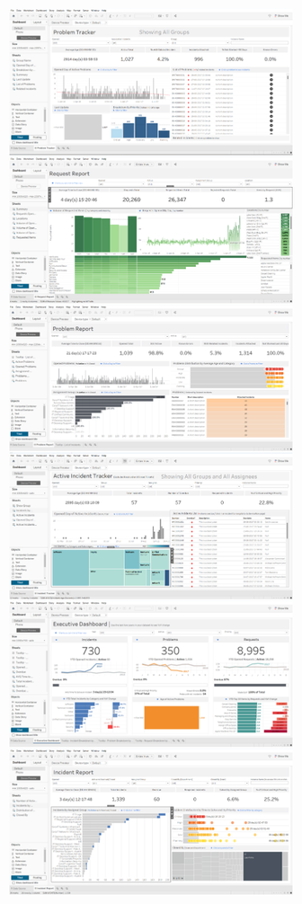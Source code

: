 <img src="https://github.com/smriti2911/ServiceNow_Starters_EN_dashboard/blob/main/Screenshot%202024-09-20%20203331.png" alt="Image Description">
<img src="https://github.com/smriti2911/ServiceNow_Starters_EN_dashboard/blob/main/Screenshot%202024-09-20%20203350.png" alt="Image Description">
<img src="https://github.com/smriti2911/ServiceNow_Starters_EN_dashboard/blob/main/Screenshot%202024-09-20%20203747.png" alt="Image Description">
<img src="https://github.com/smriti2911/ServiceNow_Starters_EN_dashboard/blob/main/Screenshot%202024-09-20%20203842.png" alt="Image Description">
<img src="https://github.com/smriti2911/ServiceNow_Starters_EN_dashboard/blob/main/Screenshot%202024-09-20%20203952.png" alt="Image Description">
<img src="https://github.com/smriti2911/ServiceNow_Starters_EN_dashboard/blob/main/Screenshot%202024-09-20%20204008.png" alt="Image Description">
